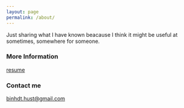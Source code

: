 ```yaml
---
layout: page
permalink: /about/
---
```


Just sharing what I have known beacause I think it might be useful at sometimes, somewhere for someone.

### More Information

[resume](https://github.com/peace195/peace195.github.io/blob/master/resume.pdf)

### Contact me

[binhdt.hust@gmail.com](mailto:binhdt.hust@gmail.com)